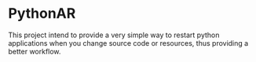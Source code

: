 PythonAR
========

This project intend to provide a very simple way to restart python applications
when you change source code or resources, thus providing a better workflow.
